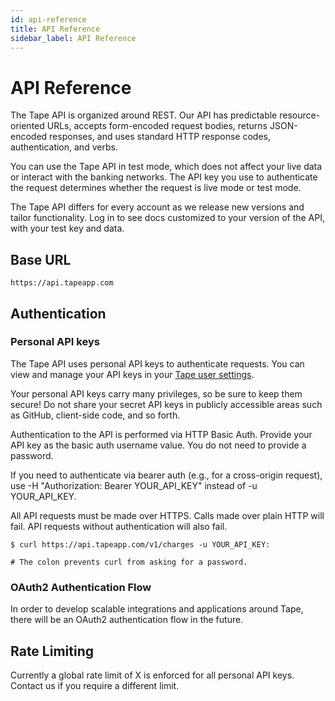 ```yaml
---
id: api-reference
title: API Reference
sidebar_label: API Reference
---
```


# API Reference
The Tape API is organized around REST. Our API has predictable resource-oriented URLs, accepts form-encoded request bodies, returns JSON-encoded responses, and uses standard HTTP response codes, authentication, and verbs.

You can use the Tape API in test mode, which does not affect your live data or interact with the banking networks. The API key you use to authenticate the request determines whether the request is live mode or test mode.

The Tape API differs for every account as we release new versions and tailor functionality. Log in to see docs customized to your version of the API, with your test key and data.

## Base URL

```
https://api.tapeapp.com
```

## Authentication

### Personal API keys

The Tape API uses personal API keys to authenticate requests. You can view and manage your API keys in your [Tape user settings](https://tapeapp.com/tape/(focus//root-modal:user-settings/profile)).

Your personal API keys carry many privileges, so be sure to keep them secure! Do not share your secret API keys in publicly accessible areas such as GitHub, client-side code, and so forth.

Authentication to the API is performed via HTTP Basic Auth. Provide your API key as the basic auth username value. You do not need to provide a password.

If you need to authenticate via bearer auth (e.g., for a cross-origin request), use -H "Authorization: Bearer YOUR_API_KEY" instead of -u YOUR_API_KEY.

All API requests must be made over HTTPS. Calls made over plain HTTP will fail. API requests without authentication will also fail.

```
$ curl https://api.tapeapp.com/v1/charges -u YOUR_API_KEY:

# The colon prevents curl from asking for a password.
```

### OAuth2 Authentication Flow

In order to develop scalable integrations and applications around Tape, there will be an OAuth2 authentication flow in the future.

## Rate Limiting

Currently a global rate limit of X is enforced for all personal API keys. Contact us if you require a different limit.